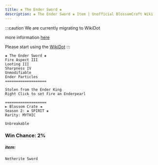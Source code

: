 ```yaml
---
title: ❀ The Ender Sword ❀
description: ❀ The Ender Sword ❀ Item | Unofficial BlossomCraft Wiki
---
```

:::caution
We are currently migrating to WikiDot

more information [here](/starter/home/)

Please start using the [WikiDot](https://unofficialblossomcraftwiki.wikidot.com/)
:::

```
❀ The Ender Sword ❀
Fire Aspect III
Looting III
Sharpness IV
Unmodifiable
Ender Particles
===================

Stolen from the Ender King
Right Click to set Fire an Enderpearl

===================
► Blossom Crate ◄
Season 2: ❀ SPIRIT ❀
Rarity: MYTHIC

Unbreakable
```
### Win Chance: 2%

##### item:
`Netherite Sword`